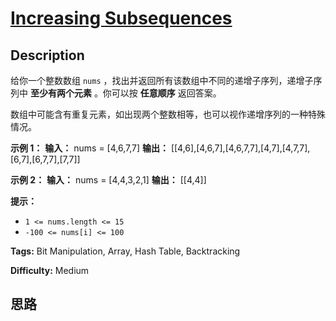 # [Increasing Subsequences][title]

## Description

给你一个整数数组 `nums` ，找出并返回所有该数组中不同的递增子序列，递增子序列中 **至少有两个元素** 。你可以按 **任意顺序** 返回答案。

数组中可能含有重复元素，如出现两个整数相等，也可以视作递增序列的一种特殊情况。



**示例 1：**
            **输入：** nums = [4,6,7,7]    **输出：** [[4,6],[4,6,7],[4,6,7,7],[4,7],[4,7,7],[6,7],[6,7,7],[7,7]]    

**示例 2：**
            **输入：** nums = [4,4,3,2,1]    **输出：** [[4,4]]    



**提示：**

  * `1 <= nums.length <= 15`
  * `-100 <= nums[i] <= 100`


**Tags:** Bit Manipulation, Array, Hash Table, Backtracking

**Difficulty:** Medium

## 思路

[title]: https://leetcode-cn.com/problems/increasing-subsequences
